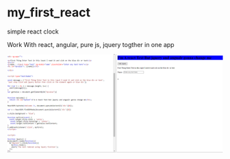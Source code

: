 # my_first_react
simple  react clock 

Work With react, angular, pure js, jquery togther in one app

<img src="myp.PNG">
